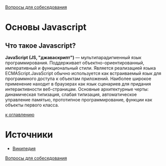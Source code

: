 [Вопросы для собеседования](README.md)

# Основы Javascript

## Что такое Javascript?
__JavaScript (JS, "джаваскрипт")__ — мультипарадигменный язык программирования. Поддерживает объектно-ориентированный, императивный и функциональный стили. Является реализацией языка ECMAScript.JavaScript обычно используется как встраиваемый язык для программного доступа к объектам приложений. Наиболее широкое применение находит в браузерах как язык сценариев для придания интерактивности веб-страницам. Основные архитектурные черты: динамическая типизация, слабая типизация, автоматическое управление памятью, прототипное программирование, функции как объекты первого класса.

[к оглавлению](#Основы-Javascript)

# Источники
+ [Википедия](https://ru.wikipedia.org/wiki/JavaScript)

[Вопросы для собеседования](README.md)
